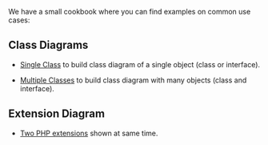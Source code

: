 We have a small cookbook where you can find examples on common use cases:

## Class Diagrams

* [Single Class](./Single_Class.md) to build class diagram of a single object (class or interface).

* [Multiple Classes](./Multiple_Classes.md) to build class diagram with many objects (class and interface).

## Extension Diagram

* [Two PHP extensions](./Php_Extensions.md) shown at same time.

